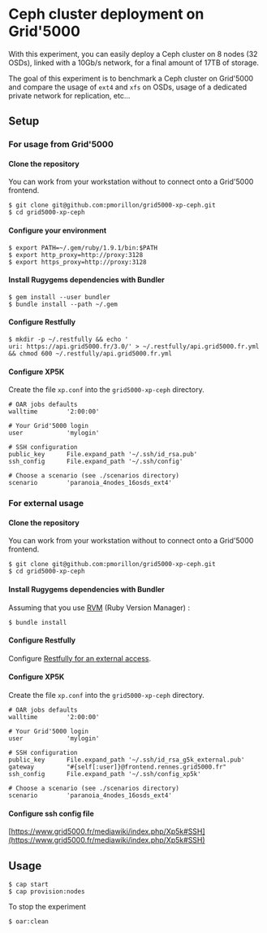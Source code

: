 # Ceph cluster deployment on Grid'5000

With this experiment, you can easily deploy a Ceph cluster on 8 nodes (32 OSDs), linked with a 10Gb/s network, for a final amount of 17TB of storage.

The goal of this experiment is to benchmark a Ceph cluster on Grid'5000 and compare the usage of `ext4` and `xfs` on OSDs, usage of a dedicated private network for replication, etc...

## Setup

### For usage from Grid'5000

#### Clone the repository

You can work from your workstation without to connect onto a Grid'5000 frontend.

	$ git clone git@github.com:pmorillon/grid5000-xp-ceph.git
	$ cd grid5000-xp-ceph

#### Configure your environment

	$ export PATH=~/.gem/ruby/1.9.1/bin:$PATH
	$ export http_proxy=http://proxy:3128
	$ export https_proxy=http://proxy:3128

#### Install Rugygems dependencies with Bundler

	$ gem install --user bundler
	$ bundle install --path ~/.gem

#### Configure Restfully

	$ mkdir -p ~/.restfully && echo '
	uri: https://api.grid5000.fr/3.0/' > ~/.restfully/api.grid5000.fr.yml && chmod 600 ~/.restfully/api.grid5000.fr.yml

#### Configure XP5K

Create the file `xp.conf` into the `grid5000-xp-ceph` directory.

	# OAR jobs defaults
	walltime        '2:00:00'

	# Your Grid'5000 login
	user            'mylogin'
		
	# SSH configuration
	public_key      File.expand_path '~/.ssh/id_rsa.pub'
	ssh_config      File.expand_path '~/.ssh/config'

	# Choose a scenario (see ./scenarios directory)
	scenario        'paranoia_4nodes_16osds_ext4'


### For external usage

#### Clone the repository

You can work from your workstation without to connect onto a Grid'5000 frontend.

	$ git clone git@github.com:pmorillon/grid5000-xp-ceph.git
	$ cd grid5000-xp-ceph
	
#### Install Rugygems dependencies with Bundler

Assuming that you use [RVM](https://rvm.io/) (Ruby Version Manager) :

	$ bundle install

#### Configure Restfully

Configure [Restfully for an external access](https://api.grid5000.fr/doc/3.0/tools/restfully.html#how-do-i-avoid-passing-my-password-each-time-i-want-to-use-restfully).

#### Configure XP5K

Create the file `xp.conf` into the `grid5000-xp-ceph` directory.

	# OAR jobs defaults
	walltime        '2:00:00'

	# Your Grid'5000 login
	user            'mylogin'
		
	# SSH configuration
	public_key      File.expand_path '~/.ssh/id_rsa_g5k_external.pub'
	gateway         "#{self[:user]}@frontend.rennes.grid5000.fr"
	ssh_config      File.expand_path '~/.ssh/config_xp5k'

	# Choose a scenario (see ./scenarios directory)
	scenario        'paranoia_4nodes_16osds_ext4'


#### Configure ssh config file

[https://www.grid5000.fr/mediawiki/index.php/Xp5k#SSH](https://www.grid5000.fr/mediawiki/index.php/Xp5k#SSH)

## Usage

	$ cap start
	$ cap provision:nodes

To stop the experiment

	$ oar:clean
